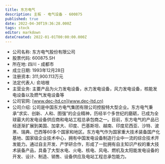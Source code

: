 ```yaml
---
title: 东方电气
description: 主板 - 电气设备 - 600875
published: true
date: 2022-04-30T19:36:28.000Z
tags: stock
editor: markdown
dateCreated: 2022-01-01T00:00:00.000Z
---
```


- 公司名称: 东方电气股份有限公司
- 股票代码: 600875.SH
- 所在地: 四川 - 成都市
- 成立日期: 1993年12月28日
- 注册资本: 311,900.113万元
- 法定代表人: 俞培根
- 主营业务: 主要产品为火力发电设备，水力发电设备，风力发电设备，核能发电设备以及燃气发电设备等
- 公司官网: [www.dec-ltd.cn](www.dec-ltd.cn)
- 公司介绍: 公司是中国东方电气集团有限公司控股特大型企业。东方电气秉承“求实、创新、人和、图强”的企业精神，历经半个多世纪的磨砺，已成为全球最大的发电设备供应商和电站工程总承包商之一。目前，东方电气的产品已经逐渐扩展到美国、加拿大、印度、巴基斯坦、越南、印度尼西亚、沙特、波黑、瑞典、巴西等60多个国家和地区。东方电气作为国家重大技术装备国产化基地、国家级企业技术中心，拥有中国发电设备制造行业中一流的综合技术开发能力。通过自主开发、产学研合作，形成了一批拥有自主知识产权的重大技术装备产品，具备了大型水电、火电、核电、风电、燃机及太阳能发电设备的开发、设计、制造、销售、设备供应及电站工程总承包能力。


